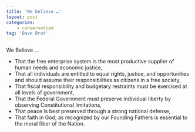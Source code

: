 ```yaml
---
title: 'We believe …'
layout: post
categories:
    - conservatism
tag: 'Dave Brat'
---
```


We Believe …

- That the free enterprise system is the most productive supplier of human needs and economic justice,
- That all individuals are entitled to equal rights, justice, and opportunities and should assume their responsibilities as citizens in a free society,
- That fiscal responsibility and budgetary restraints must be exercised at all levels of government,
- That the Federal Government must preserve individual liberty by observing Constitutional limitations,
- That peace is best preserved through a strong national defense,
- That faith in God, as recognized by our Founding Fathers is essential to the moral fiber of the Nation.